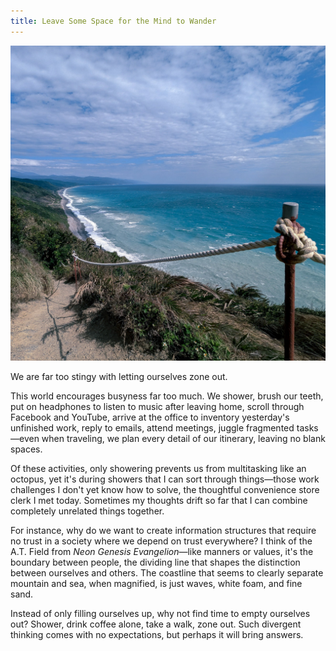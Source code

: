 ```yaml
---
title: Leave Some Space for the Mind to Wander
---
```


![cover_mind-wandering.jpg](cover_mind-wandering.jpg)

We are far too stingy with letting ourselves zone out.

This world encourages busyness far too much. We shower, brush our teeth, put on headphones to listen to music after leaving home, scroll through Facebook and YouTube, arrive at the office to inventory yesterday's unfinished work, reply to emails, attend meetings, juggle fragmented tasks—even when traveling, we plan every detail of our itinerary, leaving no blank spaces.

Of these activities, only showering prevents us from multitasking like an octopus, yet it's during showers that I can sort through things—those work challenges I don't yet know how to solve, the thoughtful convenience store clerk I met today. Sometimes my thoughts drift so far that I can combine completely unrelated things together.

For instance, why do we want to create information structures that require no trust in a society where we depend on trust everywhere? I think of the A.T. Field from *Neon Genesis Evangelion*—like manners or values, it's the boundary between people, the dividing line that shapes the distinction between ourselves and others. The coastline that seems to clearly separate mountain and sea, when magnified, is just waves, white foam, and fine sand.

Instead of only filling ourselves up, why not find time to empty ourselves out? Shower, drink coffee alone, take a walk, zone out. Such divergent thinking comes with no expectations, but perhaps it will bring answers.

